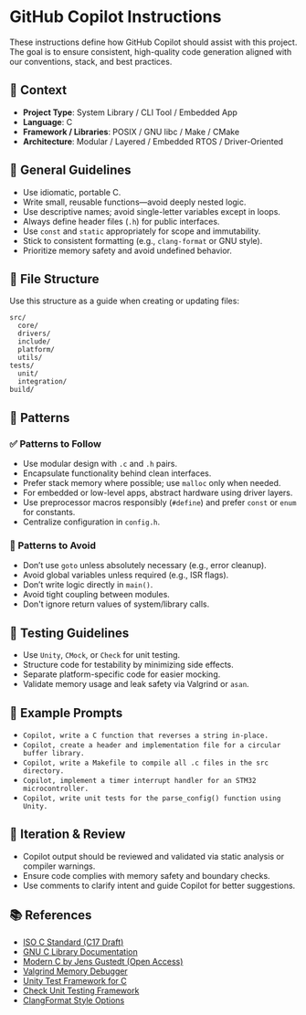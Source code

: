 # GitHub Copilot Instructions

These instructions define how GitHub Copilot should assist with this project. The goal is to ensure consistent, high-quality code generation aligned with our conventions, stack, and best practices.

## 🧠 Context

- **Project Type**: System Library / CLI Tool / Embedded App
- **Language**: C
- **Framework / Libraries**: POSIX / GNU libc / Make / CMake
- **Architecture**: Modular / Layered / Embedded RTOS / Driver-Oriented

## 🔧 General Guidelines

- Use idiomatic, portable C.
- Write small, reusable functions—avoid deeply nested logic.
- Use descriptive names; avoid single-letter variables except in loops.
- Always define header files (`.h`) for public interfaces.
- Use `const` and `static` appropriately for scope and immutability.
- Stick to consistent formatting (e.g., `clang-format` or GNU style).
- Prioritize memory safety and avoid undefined behavior.

## 📁 File Structure

Use this structure as a guide when creating or updating files:

```text
src/
  core/
  drivers/
  include/
  platform/
  utils/
tests/
  unit/
  integration/
build/
```

## 🧶 Patterns

### ✅ Patterns to Follow

- Use modular design with `.c` and `.h` pairs.
- Encapsulate functionality behind clean interfaces.
- Prefer stack memory where possible; use `malloc` only when needed.
- For embedded or low-level apps, abstract hardware using driver layers.
- Use preprocessor macros responsibly (`#define`) and prefer `const` or `enum` for constants.
- Centralize configuration in `config.h`.

### 🚫 Patterns to Avoid

- Don’t use `goto` unless absolutely necessary (e.g., error cleanup).
- Avoid global variables unless required (e.g., ISR flags).
- Don’t write logic directly in `main()`.
- Avoid tight coupling between modules.
- Don't ignore return values of system/library calls.

## 🧪 Testing Guidelines

- Use `Unity`, `CMock`, or `Check` for unit testing.
- Structure code for testability by minimizing side effects.
- Separate platform-specific code for easier mocking.
- Validate memory usage and leak safety via Valgrind or `asan`.

## 🧩 Example Prompts

- `Copilot, write a C function that reverses a string in-place.`
- `Copilot, create a header and implementation file for a circular buffer library.`
- `Copilot, write a Makefile to compile all .c files in the src directory.`
- `Copilot, implement a timer interrupt handler for an STM32 microcontroller.`
- `Copilot, write unit tests for the parse_config() function using Unity.`

## 🔁 Iteration & Review

- Copilot output should be reviewed and validated via static analysis or compiler warnings.
- Ensure code complies with memory safety and boundary checks.
- Use comments to clarify intent and guide Copilot for better suggestions.

## 📚 References

- [ISO C Standard (C17 Draft)](https://www.open-std.org/jtc1/sc22/wg14/www/docs/n2310.pdf)
- [GNU C Library Documentation](https://www.gnu.org/software/libc/manual/)
- [Modern C by Jens Gustedt (Open Access)](https://gustedt.gitlabpages.inria.fr/modern-c/)
- [Valgrind Memory Debugger](https://valgrind.org/)
- [Unity Test Framework for C](https://github.com/ThrowTheSwitch/Unity)
- [Check Unit Testing Framework](https://libcheck.github.io/check/)
- [ClangFormat Style Options](https://clang.llvm.org/docs/ClangFormatStyleOptions.html)

